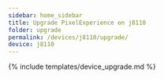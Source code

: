 ```yaml
---
sidebar: home_sidebar
title: Upgrade PixelExperience on j8110
folder: upgrade
permalink: /devices/j8110/upgrade/
device: j8110
---
```

{% include templates/device_upgrade.md %}
